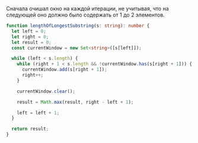 Сначала очишал окно на каждой итерации, не учитывая, что на следующей оно должно было содержать от 1 до 2 элементов.

```typescript
function lengthOfLongestSubstring(s: string): number {
  let left = 0;
  let right = 0;
  let result = 0;
  const currentWindow = new Set<string>([s[left]]);

  while (left < s.length) {
    while (right + 1 < s.length && !currentWindow.has(s[right + 1])) {
      currentWindow.add(s[right + 1]);
      right++;
    }

    currentWindow.clear();

    result = Math.max(result, right - left + 1);

    left = left + 1;
  }

  return result;
}
```
